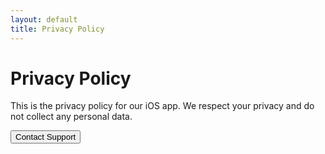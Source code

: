 ```yaml
---
layout: default
title: Privacy Policy
---
```


# Privacy Policy

This is the privacy policy for our iOS app. We respect your privacy and do not collect any personal data.

<a href="./support.html"><button>Contact Support</button></a>
